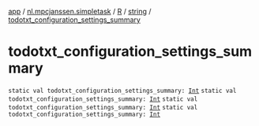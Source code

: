 [app](../../../index.md) / [nl.mpcjanssen.simpletask](../../index.md) / [R](../index.md) / [string](index.md) / [todotxt_configuration_settings_summary](.)

# todotxt_configuration_settings_summary

`static val todotxt_configuration_settings_summary: `[`Int`](https://kotlinlang.org/api/latest/jvm/stdlib/kotlin/-int/index.html)
`static val todotxt_configuration_settings_summary: `[`Int`](https://kotlinlang.org/api/latest/jvm/stdlib/kotlin/-int/index.html)
`static val todotxt_configuration_settings_summary: `[`Int`](https://kotlinlang.org/api/latest/jvm/stdlib/kotlin/-int/index.html)
`static val todotxt_configuration_settings_summary: `[`Int`](https://kotlinlang.org/api/latest/jvm/stdlib/kotlin/-int/index.html)